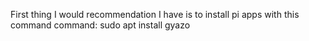 First thing I would recommendation I have is to install pi apps with this command
command: sudo apt install gyazo

